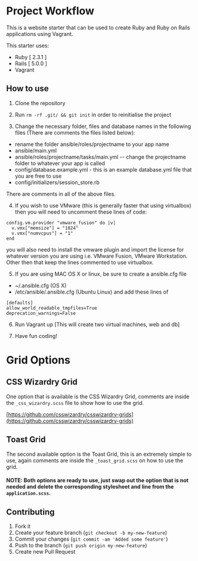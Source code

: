 # Project Workflow

This is a website starter that can be used to create Ruby and Ruby on Rails applications using Vagrant.

This starter uses:

- Ruby [ 2.3.1 ]
- Rails [ 5.0.0 ]
- Vagrant

## How to use

1. Clone the repository

2. Run ```rm -rf .git/ && git init``` in order to reinitialise the project

3. Change the necessary folder, files and database names in the following files (There are comments the files listed below):
  * rename the folder ansible/roles/projectname to your app name
  * ansible/main.yml
  * ansible/roles/projectname/tasks/main.yml -- change the projectname folder to whatever your app is called
  * config/database.example.yml - this is an example database.yml file that you are free to use
  * config/initializers/session_store.rb

  There are comments in all of the above files.

4. If you wish to use VMware (this is generally faster that using virtualbox) then you will need to uncomment these lines of code:
  ```
  config.vm.provider "vmware_fusion" do |v|
    v.vmx["memsize"] = "1024"
    v.vmx["numvcpus"] = "1"
  end
  ```
  you will also need to install the vmware plugin and import the license for whatever version you are using i.e. VMware Fusion, VMware Workstation.
  Other then that keep the lines commented to use virtualbox.

5. If you are using MAC OS X or linux, be sure to create a ansible.cfg file
  * ~/.ansible.cfg (OS X)
  * /etc/ansible/.ansible.cfg (Ubuntu Linux)
  and add these lines of
  ```
  [defaults]
  allow_world_readable_tmpfiles=True
  deprecation_warnings=False
  ```

6. Run Vagrant up [This will create two virtual machines, web and db]

7. Have fun coding!

# Grid Options

## CSS Wizardry Grid
One option that is available is the CSS Wizardry Grid, comments are inside the ```_css_wizardry.scss``` file to show how to use the grid.

[https://github.com/csswizardry/csswizardry-grids](https://github.com/csswizardry/csswizardry-grids)

## Toast Grid
The second available option is the Toast Grid, this is an extremely simple to use, again comments are inside the ```_toast_grid.scss``` on how to use the grid.

#### NOTE: Both options are ready to use, just swap out the option that is not needed and delete the corresponding stylesheet and line from the ```application.scss```.



## Contributing

1. Fork it
2. Create your feature branch (`git checkout -b my-new-feature`)
3. Commit your changes (`git commit -am 'Added some feature'`)
4. Push to the branch (`git push origin my-new-feature`)
5. Create new Pull Request
